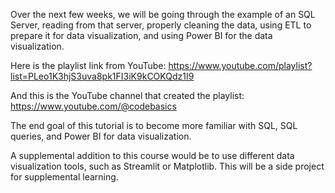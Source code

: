 Over the next few weeks, we will be going through the example of an SQL Server, 
reading from that server, properly cleaning the data, using ETL to prepare it 
for data visualization, and using Power BI for the data visualization.

Here is the playlist link from YouTube:
https://www.youtube.com/playlist?list=PLeo1K3hjS3uva8pk1FI3iK9kCOKQdz1I9

And this is the YouTube channel that created the playlist:
https://www.youtube.com/@codebasics

The end goal of this tutorial is to become more familiar with SQL, SQL queries, and 
Power BI for data visualization.

A supplemental addition to this course would be to use different data 
visualization tools, such as Streamlit or Matplotlib. This will be a side
project for supplemental learning.
